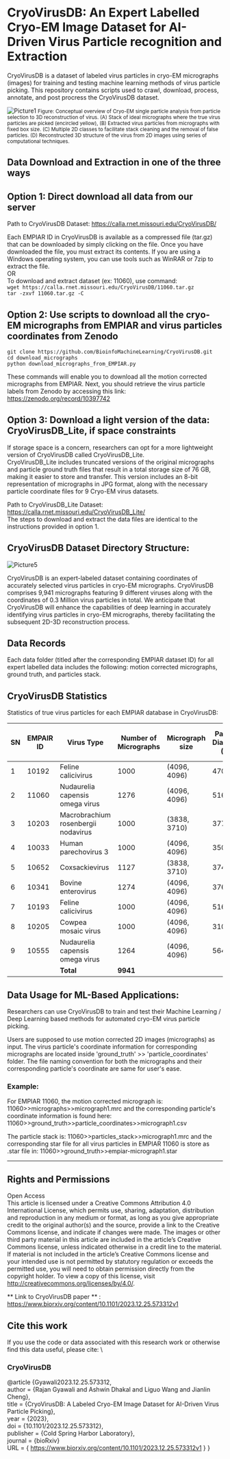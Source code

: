 # CryoVirusDB: An Expert Labelled Cryo-EM Image Dataset for AI-Driven Virus Particle recognition and Extraction
CryoVirusDB is a dataset of labeled virus particles in cryo-EM micrographs (images) for training and testing machine learning methods of virus particle picking. This repository contains scripts used to crawl, download, process, annotate, and post procress the CryoVirusDB dataset.

![Picture1](https://github.com/BioinfoMachineLearning/CryoVirusDB/assets/24986485/4def3167-c8c9-4a46-ab94-b6a57146c078)
<small> Figure: Conceptual overview of Cryo-EM single particle analysis from particle selection to 3D reconstruction of virus. (A) Stack of ideal micrographs where the true virus particles are picked (encircled yellow), (B) Extracted virus particles from micrographs with fixed box size. (C) Multiple 2D classes to facilitate stack cleaning and the removal of false particles.  (D) Reconstructed 3D structure of the virus from 2D images using series of computational techniques. </small>

## Data Download and Extraction in one of the three ways

## Option 1: Direct download all data from our server

Path to CryoVirusDB Dataset: https://calla.rnet.missouri.edu/CryoVirusDB/

Each EMPIAR ID in CryoVirusDB is available as a compressed file (tar.gz) that can be downloaded by simply clicking on the file. Once you have downloaded the file, you must extract its contents. If you are using a Windows operating system, you can use tools such as WinRAR or 7zip to extract the file. \
OR \
To download and extract dataset (ex: 11060), use command: \
`wget https://calla.rnet.missouri.edu/CryoVirusDB/11060.tar.gz` \
`tar -zxvf 11060.tar.gz -C` 


## Option 2: Use scripts to download all the cryo-EM micrographs from EMPIAR and virus particles coordinates from Zenodo
`git clone https://github.com/BioinfoMachineLearning/CryoVirusDB.git` \
`cd download_micrographs` \
`python download_micrographs_from_EMPIAR.py` 

These commands will enable you to download all the motion corrected micrographs from EMPIAR. Next, you should retrieve the virus particle labels from Zenodo by accessing this link: https://zenodo.org/record/10397742


## Option 3: Download a light version of the data: CryoVirusDB_Lite, if space constraints
If storage space is a concern, researchers can opt for a more lightweight version of CryoVirusDB called CryoVirusDB_Lite.  
CryoVirusDB_Lite includes truncated versions of the original micrographs and particle ground truth files that result in a total storage size of 76 GB, making it easier to store and transfer. This version includes an 8-bit representation of micrographs in JPG format, along with the necessary particle coordinate files for 9 Cryo-EM virus datasets.

Path to CryoVirusDB_Lite Dataset: https://calla.rnet.missouri.edu/CryoVirusDB_Lite/ \
The steps to download and extract the data files are identical to the instructions provided in option 1.


## CryoVirusDB Dataset Directory Structure:

![Picture5](https://github.com/BioinfoMachineLearning/CryoVirusDB/assets/24986485/b0b24c85-476d-43dd-b4e6-d77685f058fe)


CryoVirusDB is an expert-labeled dataset containing coordinates of accurately selected virus particles in cryo-EM micrographs. CryoVirusDB comprises 9,941 micrographs featuring 9 different viruses along with the coordinates of 0.3 Million virus particles in total. We anticipate that CryoVirusDB will enhance the capabilities of deep learning in accurately identifying virus particles in cryo-EM micrographs, thereby facilitating the subsequent 2D-3D reconstruction process. 


## Data Records


Each data folder (titled after the corresponding EMPIAR dataset ID) for all expert labelled data includes the following: motion corrected micrographs, ground truth, and particles stack. 


## CryoVirusDB Statistics
Statistics of true virus particles for each EMPIAR database in CryoVirusDB: 

| **SN** | **EMPAIR ID** | **Virus Type**                      | **Number of<br>Micrographs** | **Micrograph size** | **Particle<br>Diameter (px)** | **Number of True<br>Virus Particles** |
| ------ | ------------- | ----------------------------------- | ---------------------------- | ------------------- | ----------------------------- | ------------------------------------- |
| 1      | 10192         | Feline calicivirus                  | 1000                         | (4096, 4096)        | 470                           | 9660                                  |
| 2      | 11060         | Nudaurelia capensis omega virus     | 1276                         | (4096, 4096)        | 516                           | 11916                                 |
| 3      | 10203         | Macrobrachium rosenbergii nodavirus | 1000                         | (3838, 3710)        | 377                           | 16601                                 |
| 4      | 10033         | Human parechovirus 3                | 1000                         | (4096, 4096)        | 350                           | 55732                                 |
| 5      | 10652         | Coxsackievirus                      | 1127                         | (3838, 3710)        | 374                           | 11144                                 |
| 6      | 10341         | Bovine enterovirus                  | 1274                         | (4096, 4096)        | 376                           | 22694                                 |
| 7      | 10193         | Feline calicivirus                  | 1000                         | (4096, 4096)        | 516                           | 96126                                 |
| 8      | 10205         | Cowpea mosaic virus                 | 1000                         | (4096, 4096)        | 310                           | 81037                                 |
| 9      | 10555         | Nudaurelia capensis omega virus     | 1264                         | (4096, 4096)        | 564                           | 34488                                 |
|        |               | **Total**                           | **9941**                     |                     |                               | **339398**                            |

## Data Usage for ML-Based Applications:

Researchers can use CryoVirusDB to train and test their Machine Learning / Deep Learning based methods for automated cryo-EM virus particle picking. 

Users are supposed to use motion corrected 2D images (micrographs) as input. The virus particle's coordinate information for corresponding micrographs are located inside 'ground_truth' >>
'particle_coordinates' folder. The file naming convention for both the micrographs and their corresponding particle's coordinate are same for user's ease. 

### Example: 
For EMPIAR 11060, the motion corrected micrograph is: 11060>>micrographs>>micrograph1.mrc 
and the corresponding particle's coordinate information is found here: 11060>>ground_truth>>particle_coordinates>>micrograph1.csv

The particle stack is: 11060>>particles_stack>>micrograph1.mrc 
and the corresponding star file for all virus particles in EMPIAR 11060 is store as .star file in: 11060>>ground_truth>>empiar-micrograph1.star 


-----

## Rights and Permissions
Open Access \
This article is licensed under a Creative Commons Attribution 4.0 International License, which permits use, sharing, adaptation, distribution and reproduction in any medium or format, as long as you give appropriate credit to the original author(s) and the source, provide a link to the Creative Commons license, and indicate if changes were made. The images or other third party material in this article are included in the article’s Creative Commons license, unless indicated otherwise in a credit line to the material. If material is not included in the article’s Creative Commons license and your intended use is not permitted by statutory regulation or exceeds the permitted use, you will need to obtain permission directly from the copyright holder. To view a copy of this license, visit http://creativecommons.org/licenses/by/4.0/.


** Link to CryoVirusDB paper ** : https://www.biorxiv.org/content/10.1101/2023.12.25.573312v1

## Cite this work
If you use the code or data associated with this research work or otherwise find this data useful, please cite: \

### CryoVirusDB
@article {Gyawali2023.12.25.573312, \
	author = {Rajan Gyawali and Ashwin Dhakal and Liguo Wang and Jianlin Cheng}, \
	title = {CryoVirusDB: A Labeled Cryo-EM Image Dataset for AI-Driven Virus Particle Picking}, \
	year = {2023}, \
	doi = {10.1101/2023.12.25.573312}, \
	publisher = {Cold Spring Harbor Laboratory}, \
    journal = {bioRxiv} \
	URL = { https://www.biorxiv.org/content/10.1101/2023.12.25.573312v1 }
}

